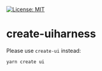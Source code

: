 [![License: MIT](https://img.shields.io/badge/License-MIT-green.svg)](https://opensource.org/licenses/MIT)

# create-uiharness

Please use `create-ui` instead:

```bash
yarn create ui
```
